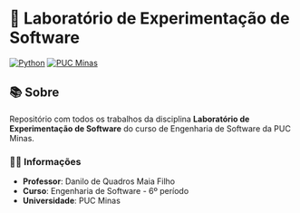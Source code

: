# 🧪 Laboratório de Experimentação de Software

[![Python](https://img.shields.io/badge/Python-3.8+-blue.svg)](https://python.org)
[![PUC Minas](https://img.shields.io/badge/PUC%20Minas-Engenharia%20de%20Software-orange.svg)](https://pucminas.br)

## 📚 Sobre

Repositório com todos os trabalhos da disciplina **Laboratório de Experimentação de Software** do curso de Engenharia de Software da PUC Minas.

### 👨‍🏫 Informações
- **Professor**: Danilo de Quadros Maia Filho
- **Curso**: Engenharia de Software - 6º período
- **Universidade**: PUC Minas